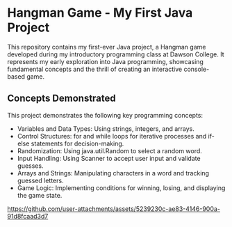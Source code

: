 # Hangman Game - My First Java Project
This repository contains my first-ever Java project, a Hangman game developed during my introductory programming class at Dawson College. It represents my early exploration into Java programming, showcasing fundamental concepts and the thrill of creating an interactive console-based game.
## Concepts Demonstrated
This project demonstrates the following key programming concepts:

- Variables and Data Types: Using strings, integers, and arrays.
- Control Structures: for and while loops for iterative processes and if-else statements for decision-making.
- Randomization: Using java.util.Random to select a random word.
- Input Handling: Using Scanner to accept user input and validate guesses.
- Arrays and Strings: Manipulating characters in a word and tracking guessed letters.
- Game Logic: Implementing conditions for winning, losing, and displaying the game state.

https://github.com/user-attachments/assets/5239230c-ae83-4146-900a-91d8fcaad3d7
